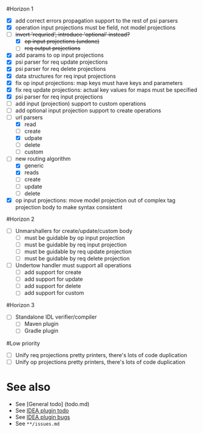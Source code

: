 #Horizon 1
- [x] add correct errors propagation support to the rest of psi parsers
- [x] operation input projections must be field, not model projections
- [ ] ~~invert 'requried', introduce 'optional' instead?~~
  - [x] ~~op input projections (undone)~~
  - [ ] ~~req output projections~~
- [x] add params to op input projections
- [x] psi parser for req update projections
- [x] psi parser for req delete projections
- [x] data structures for req input projections
- [x] fix op input projections: map keys must have keys and parameters
- [x] fix req update projections: actual key values for maps must be specified
- [x] psi parser for req input projections
- [ ] add input (projection) support to custom operations
- [ ] add optional input projection support to create operations
- [ ] url parsers
  - [x] read
  - [ ] create
  - [x] udpate
  - [ ] delete
  - [ ] custom
- [ ] new routing algorithm
  - [x] generic
  - [x] reads
  - [ ] create
  - [ ] update
  - [ ] delete
- [x] op input projections: move model projection out of complex tag projection body to make syntax consistent

#Horizon 2
- [ ] Unmarshallers for create/update/custom body
  - [ ] must be guidable by op input projection
  - [ ] must be guidable by req input projection
  - [ ] must be guidable by req update projection
  - [ ] must be guidable by req delete projection
- [ ] Undertow handler must support all operations
  - [ ] add support for create
  - [ ] add support for update
  - [ ] add support for delete
  - [ ] add support for custom
  
#Horizon 3
- [ ] Standalone IDL verifier/compiler
  - [ ] Maven plugin
  - [ ] Gradle plugin

#Low priority
- [ ] Unify req projections pretty printers, there's lots of code duplication
- [ ] Unify op projections pretty printers, there's lots of code duplication
  
# See also
- See [General todo] (todo.md)
- See [IDEA plugin todo](idea-plugin/todo.md)
- See [IDEA plugin bugs](idea-plugin/bugs.md)
- See `**/issues.md`
